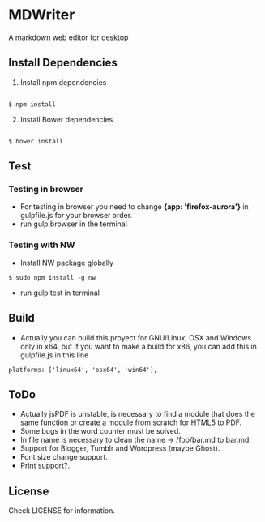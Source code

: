 # MDWriter
A markdown web editor for desktop

## Install Dependencies
1. Install npm dependencies
<pre><code>
$ npm install
</code></pre>

2. Install Bower dependencies
<pre><code>
$ bower install
</code></pre>

## Test

### Testing in browser

* For testing in browser you need to change **{app: 'firefox-aurora'}** in gulpfile.js for your browser order.
* run gulp browser in the terminal

### Testing with NW

* Install NW package globally
<pre><code>$ sudo npm install -g nw</code></pre>
* run gulp test in terminal

## Build

* Actually you can build this proyect for GNU/Linux, OSX and Windows only in x64, but if you want to make a build for x86, you can add this in gulpfile.js in this line
<pre><code>platforms: ['linux64', 'osx64', 'win64'],</code></pre>


## ToDo

* Actually jsPDF is unstable, is necessary to find a module that does the same function or create a module from scratch for HTML5 to PDF.
* Some bugs in the word counter must be solved.
* In file name is necessary to clean the name -> /foo/bar.md to bar.md.
* Support for Blogger, Tumblr and Wordpress (maybe Ghost).
* Font size change support.
* Print support?.

## License

Check LICENSE for information.
